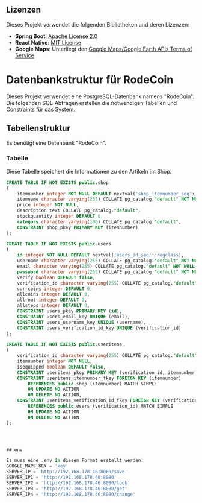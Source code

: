 ## Lizenzen

Dieses Projekt verwendet die folgenden Bibliotheken und deren Lizenzen:

- **Spring Boot**: [Apache License 2.0](https://www.apache.org/licenses/LICENSE-2.0)
- **React Native**: [MIT License](https://opensource.org/licenses/MIT)
- **Google Maps**: Unterliegt den [Google Maps/Google Earth APIs Terms of Service](https://developers.google.com/maps/terms)


# Datenbankstruktur für RodeCoin

Dieses Projekt verwendet eine PostgreSQL-Datenbank namens "RodeCoin". Die folgenden SQL-Abfragen erstellen die notwendigen Tabellen und Constraints für das System.

## Tabellenstruktur
Es benötigt eine Datenbank "RodeCoin".
### Tabelle 
Diese Tabelle speichert die Informationen zu den Artikeln im Shop.

```sql
CREATE TABLE IF NOT EXISTS public.shop
(
    itemnumber integer NOT NULL DEFAULT nextval('shop_itemnumber_seq'::regclass),
    itemname character varying(255) COLLATE pg_catalog."default" NOT NULL,
    price integer NOT NULL,
    description text COLLATE pg_catalog."default",
    stockquantity integer DEFAULT 0,
    category character varying(100) COLLATE pg_catalog."default",
    CONSTRAINT shop_pkey PRIMARY KEY (itemnumber)
);

CREATE TABLE IF NOT EXISTS public.users
(
    id integer NOT NULL DEFAULT nextval('users_id_seq'::regclass),
    username character varying(255) COLLATE pg_catalog."default" NOT NULL,
    email character varying(255) COLLATE pg_catalog."default" NOT NULL,
    password character varying(255) COLLATE pg_catalog."default" NOT NULL,
    verify boolean DEFAULT false,
    verification_id character varying(255) COLLATE pg_catalog."default",
    currcoins integer DEFAULT 0,
    allcoins integer DEFAULT 0,
    allrout integer DEFAULT 0,
    allsteps integer DEFAULT 0,
    CONSTRAINT users_pkey PRIMARY KEY (id),
    CONSTRAINT users_email_key UNIQUE (email),
    CONSTRAINT users_username_key UNIQUE (username),
    CONSTRAINT users_verification_id_key UNIQUE (verification_id)
);

CREATE TABLE IF NOT EXISTS public.useritems
(
    verification_id character varying(255) COLLATE pg_catalog."default" NOT NULL,
    itemnumber integer NOT NULL,
    isequipped boolean DEFAULT false,
    CONSTRAINT useritems_pkey PRIMARY KEY (verification_id, itemnumber),
    CONSTRAINT useritems_itemnumber_fkey FOREIGN KEY (itemnumber)
        REFERENCES public.shop (itemnumber) MATCH SIMPLE
        ON UPDATE NO ACTION
        ON DELETE NO ACTION,
    CONSTRAINT useritems_verification_id_fkey FOREIGN KEY (verification_id)
        REFERENCES public.users (verification_id) MATCH SIMPLE
        ON UPDATE NO ACTION
        ON DELETE NO ACTION
);




## env

Es muss eine .env in diesem Format erstellt werden:
GOOGLE_MAPS_KEY = 'key'
SERVER_IP = 'http://192.168.178.46:8080/save'
SERVER_IP1 = 'http://192.168.178.46:8080'
SERVER_IP2 = 'http://192.168.178.46:8080/look'
SERVER_IP3 = 'http://192.168.178.46:8080/get'
SERVER_IP4 = 'http://192.168.178.46:8080/change'